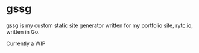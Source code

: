 # gssg


gssg is my custom static site generator written for my portfolio site, [rytc.io](http://rytc.io), written in Go.

Currently a WIP
